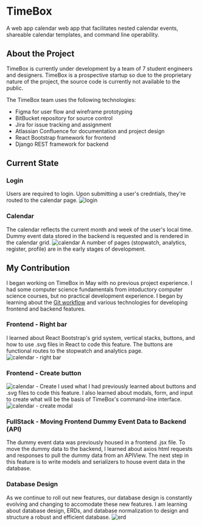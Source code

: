 # TimeBox
A web app calendar web app that facilitates nested calendar events, shareable calendar templates, and command line operability.

## About the Project
TimeBox is currently under development by a team of 7 student engineers and designers. TimeBox is a prospective startup so due to the proprietary nature of the project, the source code is currently not available to the public.

The TimeBox team uses the following technologies:
- Figma for user flow and wireframe prototyping
- BitBucket repository for source control
- Jira for issue tracking and assignment
- Atlassian Confluence for documentation and project design
- React Bootstrap framework for frontend
- Django REST framework for backend

## Current State
### Login
Users are required to login. Upon submitting a user's credntials, they're routed to the calendar page.
![login](https://github.com/wongd1532/TimeBox/assets/99998284/688b4c19-b0e4-4171-96af-3bcf1b2bd973)
### Calendar
The calendar reflects the current month and week of the user's local time. Dummy event data stored in the backend is requested and is rendered in the calendar grid.
![calendar](https://github.com/wongd1532/TimeBox/assets/99998284/38dbf670-ab05-4b06-887b-beb803c9517b)
A number of pages (stopwatch, analytics, register, profile) are in the early stages of development.

## My Contribution
I began working on TimeBox in May with no previous project experience. I had some computer science fundamentals from intoductory computer science courses, but no practical development experience. I began by learning about the [Git workflow]([url](https://www.atlassian.com/git/tutorials/comparing-workflows)) and various technologies for developing frontend and backend features.
### Frontend - Right bar
I learned about React Bootstrap's grid system, vertical stacks, buttons, and how to use .svg files in React to code this feature. The buttons are functional routes to the stopwatch and analytics page.
![calendar - right bar](https://github.com/wongd1532/TimeBox/assets/99998284/c7bb66f5-b8a6-4464-b667-47167f432ef7)
### Frontend - Create button
![calendar - Create](https://github.com/wongd1532/TimeBox/assets/99998284/0cb8ecf3-a0b5-4d1c-9ec2-84622ad04d04)
I used what I had previously learned about buttons and .svg files to code this feature. I also learned about modals, form, and input to create what will be the basis of TimeBox's command-line interface.
![calendar - create modal](https://github.com/wongd1532/TimeBox/assets/99998284/967e2a11-fb3f-422c-8dc7-39a490a1ea0b)
### FullStack - Moving Frontend Dummy Event Data to Backend (API)
The dummy event data was previously housed in a frontend .jsx file. To move the dummy data to the backend, I learned about axios html requests and responses to pull the dummy data from an APIView. The next step in this feature is to write models and serializers to house event data in the database.
### Database Design
As we continue to roll out new features, our database design is constantly evolving and changing to accomodate these new features. I am learning about database design, ERDs, and database normalization to design and structure a robust and efficient database.
![erd](https://github.com/wongd1532/TimeBox/assets/99998284/28ef2449-6bcf-464a-a888-b688f7213ec3)
